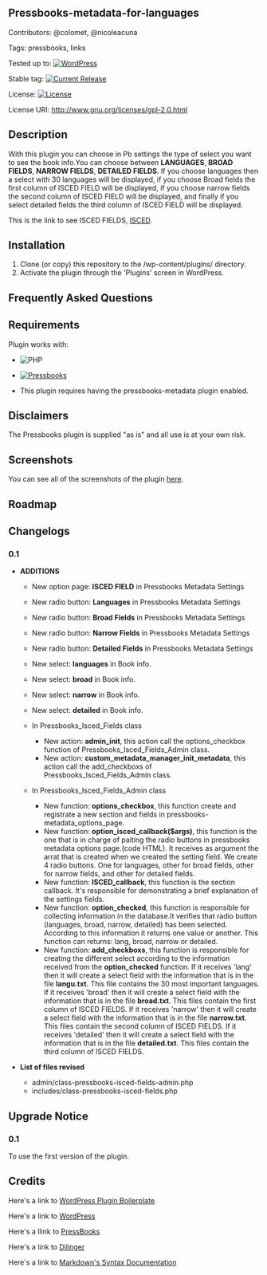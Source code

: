 ## Pressbooks-metadata-for-languages
 
Contributors: @colomet,  @nicoleacuna

Tags: pressbooks, links

Tested up to: [![WordPress](https://img.shields.io/wordpress/v/akismet.svg)](https://wordpress.org/download/)


Stable tag: [![Current Release](https://img.shields.io/github/release/Books4Languages/pressbooks-metadata.svg)](https://github.com/Books4Languages/pressbooks-metadata/releases/latest/)

License:  [![License](https://img.shields.io/badge/license-GPL--2.0%2B-red.svg)](https://github.com/Books4Languages/pressbooks-metadata/blob/master/license.txt)

License URI: http://www.gnu.org/licenses/gpl-2.0.html

## Description  
With this plugin you can choose in Pb settings the type of select you want to see the book info.You can choose between **LANGUAGES**, **BROAD FIELDS**, **NARROW FIELDS**, **DETAILED FIELDS**. If you choose languages then a select with 30 languages will be displayed, if you choose Broad fields the first column of ISCED FIELD will be displayed, if you choose narrow fields the second column of ISCED FIELD will be displayed, and finally if you select detailed fields the third column of ISCED FIELD will be displayed.

This is the link to see ISCED FIELDS, [ISCED](http://alliance4universities.eu/wp-content/uploads/2017/03/ISCED-2013-Fields-of-education.pdf).

## Installation 
1. Clone (or copy) this repository to the /wp-content/plugins/ directory.
2. Activate the plugin through the  'Plugins' screen in WordPress.

## Frequently Asked Questions 


## Requirements 
Plugin works with:

- ![PHP](https://img.shields.io/badge/PHP-5.6.X-blue.svg)

- [![Pressbooks](https://img.shields.io/badge/Pressbooks-V%203.9.9-red.svg)](https://github.com/pressbooks/pressbooks/releases/tag/3.9.9)

- This plugin requires having the pressbooks-metadata plugin enabled.


## Disclaimers 
The Pressbooks plugin is supplied "as is" and all use is at your own risk.

## Screenshots 
You can see all of the screenshots of the plugin [here](https://github.com/Books4Languages/pressbooks-metadata-related_content/blob/master/pressbooks-related-content/screenshots/screenshots.md).
## Roadmap


## Changelogs 

### 0.1
* **ADDITIONS**

	* New option page: **ISCED FIELD** in Pressbooks Metadata Settings
 	* New radio button: **Languages** in Pressbooks Metadata Settings
 	* New radio button: **Broad Fields** in Pressbooks Metadata Settings
 	* New radio button: **Narrow Fields** in Pressbooks Metadata Settings
 	* New radio button: **Detailed Fields** in Pressbooks Metadata Settings
 	* New select: **languages** in Book info.
 	* New select: **broad** in Book info.
 	* New select: **narrow** in Book info.
 	* New select: **detailed** in Book info.

 	* In Pressbooks_Isced_Fields class 

 		* New action: **admin_init**, this action call the options_checkbox function of Pressbooks_Isced_Fields_Admin class.
 		* New action: **custom_metadata_manager_init_metadata**, this action call the add_checkboxs of Pressbooks_Isced_Fields_Admin class.

	* In Pressbooks_Isced_Fields_Admin class 	

		* New function:  **options_checkbox**, this function create and registrate a new section and fields in pressbooks-metadata_options_page.
		* New function: **option_isced_callback($args)**, this function is the one that is in charge of paiting the radio buttons in pressbooks metadata options page.(code HTML). It receives as argument the arrat that is created when we created the setting field. We create 4 radio buttons. One for languages, other for broad fields, other for narrow fields, and other for detailed fields.
		* New function: **ISCED_callback**,  this function is the section callback. It's responsible for demonstrating a brief explanation of the settings fields.
		* New function: **option_checked**, this function is responsible for collecting information in the database.It verifies that radio button (languages, broad, narrow, detailed) has been selected. According to this information it returns one value or another. This function can returns: lang, broad, narrow or detailed.
		* New function: **add_checkboxs**, this function is responsible for creating the different select according to the information received from the **option_checked** function. If it receives 'lang' then it will create a select field with the information that is in the file **langu.txt**. This file contains the 30 most important languages. If it receives 'broad' then it will create a select field with the information that is in the file **broad.txt**. This files contain the first column of ISCED FIELDS. If it receives 'narrow' then it will create a select field with the information that is in the file **narrow.txt**. This files contain the second column of ISCED FIELDS. If it receives 'detailed' then it will create a select field with the information that is in the file **detailed.txt**. This files contain the third column of ISCED FIELDS. 



* **List of files revised**

	* admin/class-pressbooks-isced-fields-admin.php
	* includes/class-pressbooks-isced-fields.php



## Upgrade Notice 

### 0.1
To use the first version of the plugin.


## Credits 
Here's a link to [WordPress Plugin Boilerplate](http://wppb.io/).

Here's a link to [WordPress](https://wordpress.org/)

Here's a llink to [PressBooks](https://pressbooks.org/get-involved/)

Here's a link to [Dilinger](http://dillinger.io/)

Here's a link to [Markdown's Syntax Documentation](https://daringfireball.net/projects/markdown/syntax)



